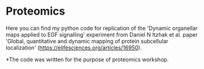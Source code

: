 # Proteomics

Here you can find my python code for replication of the 'Dynamic organellar maps applied to EGF signalling' experiment from Daniel N Itzhak et al.
paper 'Global, quantitative and dynamic mapping of protein subcellular localization' (https://elifesciences.org/articles/16950).


*The code was written for the purpose of proteomics workshop.
